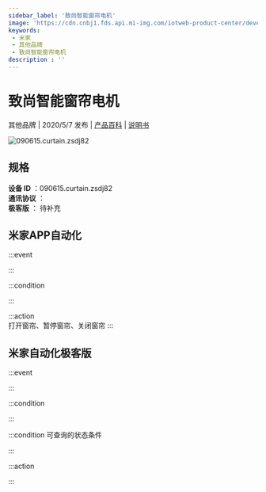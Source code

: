 ```yaml
---
sidebar_label: '致尚智能窗帘电机'
image: 'https://cdn.cnbj1.fds.api.mi-img.com/iotweb-product-center/developer_1584325240295Y8Nvrswx.png?GalaxyAccessKeyId=AKVGLQWBOVIRQ3XLEW&Expires=9223372036854775807&Signature=ftmHtDR3aY8Dz7INwiHAYSS72GE='
keywords: 
 - 米家
 - 其他品牌
 - 致尚智能窗帘电机
description : ''
---
```

# 致尚智能窗帘电机

其他品牌 | 2020/5/7 发布 | [产品百科](https://home.mi.com/webapp/content/baike/product/index.html?model=090615.curtain.zsdj82/) | [说明书](https://home.mi.com/views/introduction.html?model=090615.curtain.zsdj82&region=cn)

![090615.curtain.zsdj82](https://cdn.cnbj1.fds.api.mi-img.com/iotweb-product-center/developer_1584325240295Y8Nvrswx.png?GalaxyAccessKeyId=AKVGLQWBOVIRQ3XLEW&Expires=9223372036854775807&Signature=ftmHtDR3aY8Dz7INwiHAYSS72GE=)

## 规格  
> 
**设备 ID** ：090615.curtain.zsdj82  
**通讯协议** ：  
**极客版**  ： 待补充 


## 米家APP自动化  

:::event  

:::

:::condition  

:::

:::action   
打开窗帘、暂停窗帘、关闭窗帘
:::

## 米家自动化极客版  

:::event  

:::

:::condition  

:::

:::condition 可查询的状态条件  

:::

:::action  

:::

        
